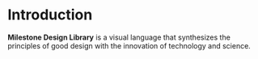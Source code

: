 # Introduction

<strong>Milestone Design Library</strong> is a visual language that synthesizes the principles of good design with the innovation of technology and science.